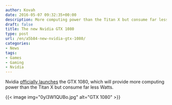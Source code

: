 ```yaml
---
author: Kovah
date: 2016-05-07 09:32:35+00:00
description: More computing power than the Titan X but consume far less Watts.
draft: false
title: The new Nvidia GTX 1080
type: post
url: /en/a5b84-new-nvidia-gtx-1080/
categories:
- News
tags:
- Games
- Gaming
- Nvidia
---
```


Nvidia [officially launches](http://wccftech.com/nvidia-geforce-gtx-1080-launch/) the GTX 1080,  which will provide more computing power than the Titan X but consume far less Watts.

{{< image img="0yl3W1QUBo.jpg" alt="GTX 1080" >}}
